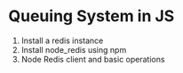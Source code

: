 # Queuing System in JS

1. Install a redis instance
2. Install node_redis using npm
3.  Node Redis client and basic operations
